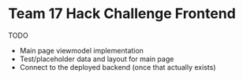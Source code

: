 # Team 17 Hack Challenge Frontend
TODO
- Main page viewmodel implementation
- Test/placeholder data and layout for main page
- Connect to the deployed backend (once that actually exists)
